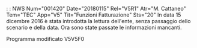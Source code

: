  :  : NWS Num="001420" Date="20180115" Rel="V5R1" Atr="M. Cattaneo" Tem="TEC" App="V5" Tit="Funzioni Fatturazione" Sts="20"
In data 15 dicembre 2016 è stata introdotta la lettura dell'ente, senza passaggio dello scenario e
della data. Ora sono state passate le informazioni mancanti.

Programma modificato
V5V5F0
